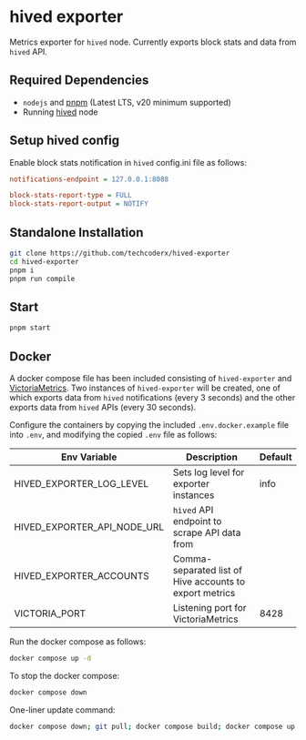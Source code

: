 # hived exporter

Metrics exporter for `hived` node. Currently exports block stats and data from `hived` API.

## Required Dependencies

* `nodejs` and [pnpm](https://pnpm.io) (Latest LTS, v20 minimum supported)
* Running [hived](https://gitlab.syncad.com/hive/hive) node

## Setup hived config

Enable block stats notification in `hived` config.ini file as follows:

```ini
notifications-endpoint = 127.0.0.1:8088

block-stats-report-type = FULL
block-stats-report-output = NOTIFY
```

## Standalone Installation

```bash
git clone https://github.com/techcoderx/hived-exporter
cd hived-exporter
pnpm i
pnpm run compile
```

## Start

```bash
pnpm start
```

## Docker

A docker compose file has been included consisting of `hived-exporter` and [VictoriaMetrics](https://victoriametrics.com). Two instances of `hived-exporter` will be created, one of which exports data from `hived` notifications (every 3 seconds) and the other exports data from `hived` APIs (every 30 seconds).

Configure the containers by copying the included `.env.docker.example` file into `.env`, and modifying the copied `.env` file as follows:

|Env Variable|Description|Default|
|-|-|-|
|HIVED_EXPORTER_LOG_LEVEL|Sets log level for exporter instances|info|
|HIVED_EXPORTER_API_NODE_URL|`hived` API endpoint to scrape API data from||
|HIVED_EXPORTER_ACCOUNTS|Comma-separated list of Hive accounts to export metrics||
|VICTORIA_PORT|Listening port for VictoriaMetrics|8428|

Run the docker compose as follows:
```bash
docker compose up -d
```

To stop the docker compose:
```bash
docker compose down
```

One-liner update command:
```bash
docker compose down; git pull; docker compose build; docker compose up -d
```